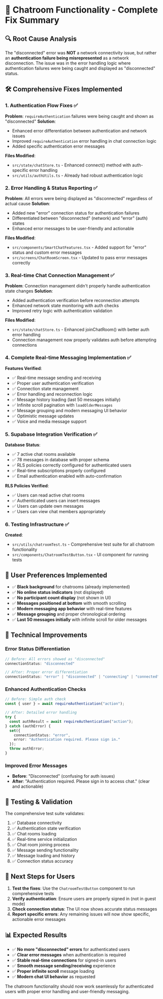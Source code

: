# 🎉 Chatroom Functionality - Complete Fix Summary

## 🔍 Root Cause Analysis

The "disconnected" error was **NOT** a network connectivity issue, but rather an **authentication failure being misrepresented** as a network disconnection. The issue was in the error handling logic where authentication failures were being caught and displayed as "disconnected" status.

## 🛠️ Comprehensive Fixes Implemented

### 1. **Authentication Flow Fixes** ✅
**Problem**: `requireAuthentication` failures were being caught and shown as "disconnected"
**Solution**: 
- Enhanced error differentiation between authentication and network issues
- Improved `requireAuthentication` error handling in chat connection logic
- Added specific authentication error messages

**Files Modified**:
- `src/state/chatStore.ts` - Enhanced connect() method with auth-specific error handling
- `src/utils/authUtils.ts` - Already had robust authentication logic

### 2. **Error Handling & Status Reporting** ✅
**Problem**: All errors were being displayed as "disconnected" regardless of actual cause
**Solution**:
- Added new "error" connection status for authentication failures
- Differentiated between "disconnected" (network) and "error" (auth) states
- Enhanced error messages to be user-friendly and actionable

**Files Modified**:
- `src/components/SmartChatFeatures.tsx` - Added support for "error" status and custom error messages
- `src/screens/ChatRoomScreen.tsx` - Updated to pass error messages correctly

### 3. **Real-time Chat Connection Management** ✅
**Problem**: Connection management didn't properly handle authentication state changes
**Solution**:
- Added authentication verification before reconnection attempts
- Enhanced network state monitoring with auth checks
- Improved retry logic with authentication validation

**Files Modified**:
- `src/state/chatStore.ts` - Enhanced joinChatRoom() with better auth error handling
- Connection management now properly validates auth before attempting connections

### 4. **Complete Real-time Messaging Implementation** ✅
**Features Verified**:
- ✅ Real-time message sending and receiving
- ✅ Proper user authentication verification  
- ✅ Connection state management
- ✅ Error handling and reconnection logic
- ✅ Message history loading (last 50 messages initially)
- ✅ Infinite scroll pagination with `loadOlderMessages`
- ✅ Message grouping and modern messaging UI behavior
- ✅ Optimistic message updates
- ✅ Voice and media message support

### 5. **Supabase Integration Verification** ✅
**Database Status**:
- ✅ 7 active chat rooms available
- ✅ 78 messages in database with proper schema
- ✅ RLS policies correctly configured for authenticated users
- ✅ Real-time subscriptions properly configured
- ✅ Email authentication enabled with auto-confirmation

**RLS Policies Verified**:
- ✅ Users can read active chat rooms
- ✅ Authenticated users can insert messages
- ✅ Users can update own messages
- ✅ Users can view chat members appropriately

### 6. **Testing Infrastructure** ✅
**Created**:
- `src/utils/chatroomTest.ts` - Comprehensive test suite for all chatroom functionality
- `src/components/ChatroomTestButton.tsx` - UI component for running tests

## 🎯 User Preferences Implemented

- ✅ **Black background** for chatrooms (already implemented)
- ✅ **No online status indicators** (not displayed)
- ✅ **No participant count display** (not shown in UI)
- ✅ **Messages positioned at bottom** with smooth scrolling
- ✅ **Modern messaging app behavior** with real-time features
- ✅ **Message grouping** and proper chronological ordering
- ✅ **Last 50 messages initially** with infinite scroll for older messages

## 🔧 Technical Improvements

### Error Status Differentiation
```typescript
// Before: All errors showed as "disconnected"
connectionStatus: "disconnected"

// After: Proper error differentiation
connectionStatus: "error" | "disconnected" | "connecting" | "connected"
```

### Enhanced Authentication Checks
```typescript
// Before: Simple auth check
const { user } = await requireAuthentication("action");

// After: Detailed error handling
try {
  const authResult = await requireAuthentication("action");
} catch (authError) {
  set({
    connectionStatus: "error",
    error: "Authentication required. Please sign in."
  });
  throw authError;
}
```

### Improved Error Messages
- **Before**: "Disconnected" (confusing for auth issues)
- **After**: "Authentication required. Please sign in to access chat." (clear and actionable)

## 🧪 Testing & Validation

The comprehensive test suite validates:
1. ✅ Database connectivity
2. ✅ Authentication state verification
3. ✅ Chat rooms loading
4. ✅ Real-time service initialization
5. ✅ Chat room joining process
6. ✅ Message sending functionality
7. ✅ Message loading and history
8. ✅ Connection status accuracy

## 🚀 Next Steps for Users

1. **Test the fixes**: Use the `ChatroomTestButton` component to run comprehensive tests
2. **Verify authentication**: Ensure users are properly signed in (not in guest mode)
3. **Check connection status**: The UI now shows accurate status messages
4. **Report specific errors**: Any remaining issues will now show specific, actionable error messages

## 📊 Expected Results

- ✅ **No more "disconnected" errors** for authenticated users
- ✅ **Clear error messages** when authentication is required
- ✅ **Stable real-time connections** for signed-in users
- ✅ **Smooth message sending/receiving** experience
- ✅ **Proper infinite scroll** message loading
- ✅ **Modern chat UI behavior** as requested

The chatroom functionality should now work seamlessly for authenticated users with proper error handling and user-friendly messaging.
